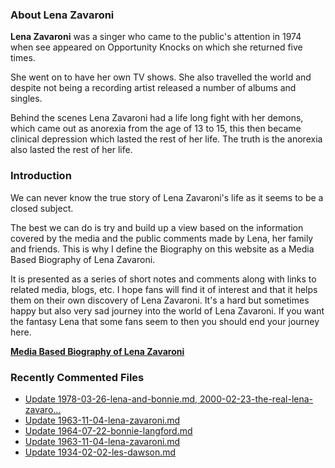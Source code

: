 ### About Lena Zavaroni

<p><strong>Lena Zavaroni</strong> was a singer who came to the public's attention in 1974 when see appeared on Opportunity Knocks on which she returned five times.</p>

<p>She went on to have her own TV shows. She also travelled the world and despite not being a recording artist released a number of albums and singles.</p>

<p>Behind the scenes Lena Zavaroni had a life long fight with her demons, which came out as anorexia from the age of 13 to 15, this then became clinical depression which lasted the rest of her life. The truth is the anorexia also lasted the rest of her life.</p>

### Introduction

<p>We can never know the true story of Lena Zavaroni's life as it seems to be a closed subject.</p>

<p>The best we can do is try and build up a view based on the information covered by the media and the public comments made by Lena, her family and friends. This is why I define the Biography on this website as a Media Based Biography of Lena Zavaroni.</p>

<p>It is presented as a series of short notes and comments along with links to related media, blogs, etc. I hope fans will find it of interest and that it helps them on their own discovery of Lena Zavaroni. It's a hard but sometimes happy but also very sad journey into the world of Lena Zavaroni. If you want the fantasy Lena that some fans seem to then you should end your journey here.</p>

<a href="https://fanzoflenazavaroni.github.io/biography/lena-zavaroni/"><strong>Media Based Biography of Lena Zavaroni</strong></a>

### Recently Commented Files

<!-- BLOG-POST-LIST:START -->
- [Update 1978-03-26-lena-and-bonnie.md, 2000-02-23-the-real-lena-zavaro…](https://github.com/FanzOfLenaZavaroni/fanzoflenazavaroni.github.io/commit/24ddbefef6c1b64d170564b15b23fd26ba2e1569)
- [Update 1963-11-04-lena-zavaroni.md](https://github.com/FanzOfLenaZavaroni/fanzoflenazavaroni.github.io/commit/5556c484e4c25a5fbb266ffd198231cd0d485589)
- [Update 1964-07-22-bonnie-langford.md](https://github.com/FanzOfLenaZavaroni/fanzoflenazavaroni.github.io/commit/9e8044625fe5e86e1ace90d8d048774a45cf6445)
- [Update 1963-11-04-lena-zavaroni.md](https://github.com/FanzOfLenaZavaroni/fanzoflenazavaroni.github.io/commit/6aaa687d30c38a4cd685d30fa0343ac5b05479bf)
- [Update 1934-02-02-les-dawson.md](https://github.com/FanzOfLenaZavaroni/fanzoflenazavaroni.github.io/commit/5913e402c3f58f8faa114bcbdec64077968f3544)
<!-- BLOG-POST-LIST:END -->
